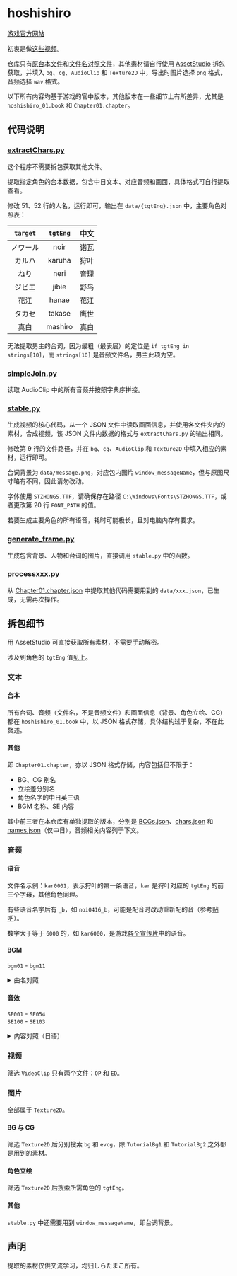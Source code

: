 # hoshishiro

[游戏官方网站](http://shiratamaco.com/)

初衷是做[这些视频](https://space.bilibili.com/476232350/lists/5105429)。

仓库只有[原台本文件](https://github.com/788009/hoshishiro/blob/main/MonoBehaviour/hoshishiro_01.book.json)和[文件名对照文件](https://github.com/788009/hoshishiro/blob/main/MonoBehaviour/Chapter01.chapter.json)，其他素材请自行使用 [AssetStudio](https://github.com/Perfare/AssetStudio) 拆包获取，并填入 `bg`、`cg`、`AudioClip` 和 `Texture2D` 中，导出时图片选择 `png` 格式，音频选择 `wav` 格式。

以下所有内容均基于游戏的官中版本，其他版本在一些细节上有所差异，尤其是 `hoshishiro_01.book` 和 `Chapter01.chapter`。

## 代码说明

### [extractChars.py](https://github.com/788009/hoshishiro/blob/main/extractChars.py)

这个程序不需要拆包获取其他文件。

提取指定角色的台本数据，包含中日文本、对应音频和画面，具体格式可自行提取查看。

修改 51、52 行的人名，运行即可，输出在 `data/{tgtEng}.json` 中，主要角色对照表：

|`target`|`tgtEng`|中文|
|:-:|:-:|:-:|
|ノワール|noir|诺瓦|
|カルハ|karuha|狩叶|
|ねり|neri|音理|
|ジビエ|jibie|野鸟|
|花江|hanae|花江|
|タカセ|takase|鹰世|
|真白|mashiro|真白|

无法提取男主的台词，因为最粗（最表层）的定位是 `if tgtEng in strings[10]`，而 `strings[10]` 是音频文件名，男主此项为空。

### [simpleJoin.py](https://github.com/788009/hoshishiro/blob/main/simpleJoin.py)

读取 AudioClip 中的所有音频并按照字典序拼接。

### [stable.py](https://github.com/788009/hoshishiro/blob/main/stable.py)

生成视频的核心代码，从一个 JSON 文件中读取画面信息，并使用各文件夹内的素材，合成视频，该 JSON 文件内数据的格式与 `extractChars.py` 的输出相同。

修改第 9 行的文件路径，并在 `bg`、`cg`、`AudioClip` 和 `Texture2D` 中填入相应的素材，运行即可。

台词背景为 `data/message.png`，对应包内图片 `window_messageName`，但与原图尺寸略有不同，因此请勿改动。

字体使用 `STZHONGS.TTF`，请确保存在路径 `C:\Windows\Fonts\STZHONGS.TTF`，或者更改第 20 行 `FONT_PATH` 的值。

若要生成主要角色的所有语音，耗时可能极长，且对电脑内存有要求。

### [generate_frame.py](https://github.com/788009/hoshishiro/blob/main/generate_frame.py)

生成包含背景、人物和台词的图片，直接调用 `stable.py` 中的函数。

### processxxx.py

从 [Chapter01.chapter.json](https://github.com/788009/hoshishiro/blob/main/MonoBehaviour/Chapter01.chapter.json) 中提取其他代码需要用到的 `data/xxx.json`，已生成，无需再次操作。

## 拆包细节

用 AssetStudio 可直接获取所有素材，不需要手动解密。

涉及到角色的 `tgtEng` 值[见上](https://github.com/788009/hoshishiro?tab=readme-ov-file#extractcharspy)。

### 文本

#### 台本

所有台词、音频（文件名，不是音频文件）和画面信息（背景、角色立绘、CG）都在 `hoshishiro_01.book` 中，以 JSON 格式存储，具体结构过于复杂，不在此赘述。

#### 其他

即 `Chapter01.chapter`，亦以 JSON 格式存储，内容包括但不限于：

- BG、CG 别名
- 立绘差分别名
- 角色名字的中日英三语
- BGM 名称、SE 内容

其中前三者在本仓库有单独提取的版本，分别是 [BCGs.json](https://github.com/788009/hoshishiro/blob/main/data/BCGs.json)、[chars.json](https://github.com/788009/hoshishiro/blob/main/data/chars.json) 和 [names.json](https://github.com/788009/hoshishiro/blob/main/data/names.json)（仅中日），音频相关内容列于下文。

### 音频

#### 语音

文件名示例：`kar0001`，表示狩叶的第一条语音，`kar` 是狩叶对应的 `tgtEng` 的前三个字母，其他角色同理。

有些语音名字后有 `_b`，如 `noi0416_b`，可能是配音时改动重新配的音（参考[贴吧](https://tieba.baidu.com/p/7474577881)）。

数字大于等于 `6000` 的，如 `kar6000`，是游戏[各个宣传片](https://www.youtube.com/watch?v=MEJC0FsCido&list=PL-PtwSDik6nTAPjGgkBUGY8IMr9A4LAUx)中的语音。

#### BGM

`bgm01` - `bgm11`

<details>
<summary>曲名对照</summary>

|文件名|曲名|备注|
|-|-|-|
|`bgm01`|星空鉄道ミルキーウェイ||
|`bgm02`|気ままな日常||
|`bgm03`|星の海||
|`bgm04`|列車はゆく||
|`bgm05`|猫耳としっぽ||
|`bgm06`|cutie conductor|狩叶搞事曲|
|`bgm07`|おかえりなさい|音理|
|`bgm08`|暗影|恐怖场景|
|`bgm09`|砕け散る星|如泣如诉|
|`bgm10`|終わらない旅||
|`bgm11`|OPのピアノVer|スタートリップ Piano Ver.|

</details>

#### 音效

`SE001` - `SE054`  
`SE100` - `SE103`

<details>
<summary>内容对照（日语）</summary>

|文件名|内容|
|-|-|
|`SE001`|蒸気機関車：汽笛|
|`SE002`|蒸気機関車：停止するためにブレーキ|
|`SE003`|蒸気機関車：停車中|
|`SE004`|蒸気機関車：走行中|
|`SE005`|木製ドア開く|
|`SE006`|抱きつく音|
|`SE007`|ライターの音|
|`SE008`|ベル|
|`SE009`|エンジン始動音|
|`SE010`|倒れる音|
|`SE011`|紙めくる|
|`SE012`|金属開ける|
|`SE013`|シューという蒸気音|
|`SE014`|セミの声|
|`SE015`|冷蔵庫開ける音|
|`SE017`|蒸気機関車_蒸気を出す音|
|`SE018`|椅子から立ち上がる|
|`SE021`|天窓閉める|
|`SE022`|缶を置く１|
|`SE023`|プルタブ開ける|
|`SE024`|プルタブ開ける（ビール）|
|`SE024a`|プルタブ開ける（ビール）|
|`SE025`|木製ドア強く開く|
|`SE026`|スケッチブックに鉛筆で書く|
|`SE027`|水をかける|
|`SE028`|手を合わせる|
|`SE029`|ビニールがさ|
|`SE030`|手持ち花火|
|`SE031`|線香花火|
|`SE032`|カーテン開ける|
|`SE033`|南京錠鍵をあける|
|`SE034`|木製扉あける（重め）|
|`SE035`|予告ベル|
|`SE036`|心臓の音|
|`SE036b`|心臓の音（トクントクン|
|`SE037`|アパートの鍵ドア開ける（ガチャ|
|`SE038`|アパートの鍵開ける（ガチャ|
|`SE039`|アパートのドア開ける（ガチャン|
|`SE040`|アパートのドア叩く（ガンガンガンガン|
|`SE041`|茂み（ガサッ|
|`SE042`|冷蔵庫を開ける|
|`SE043`|スケッチブックのページをめくる|
|`SE044`|コケる（どしーん|
|`SE045`|自動ドア開く|
|`SE046`|物がさごそ|
|`SE047`|病室のドアに触れる（ガチャ|
|`SE048`|病室のスライドドアを開ける|
|`SE049`|物音（ガタッ|
|`SE050`|猫の声|
|`SE051`|ざわめき|
|`SE052`|病室ドア閉める|
|`SE053`|叩かれる|
|`SE054`|心電図音|
|`SE100`|足音_ノワール_歩く|
|`SE101`|足音_ノワール_走る|
|`SE102`|足音_女性_歩く|
|`SE103`|足音_女性_走る|

</details>

### 视频

筛选 `VideoClip` 只有两个文件：`OP` 和 `ED`。

### 图片

全部属于 `Texture2D`。

#### BG 与 CG

筛选 `Texture2D` 后分别搜索 `bg` 和 `evcg`，除 `TutorialBg1` 和 `TutorialBg2` 之外都是用到的素材。

#### 角色立绘

筛选 `Texture2D` 后搜索所需角色的 `tgtEng`。

#### 其他

`stable.py` 中还需要用到 `window_messageName`，即台词背景。

## 声明

提取的素材仅供交流学习，均归しらたまこ所有。